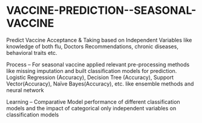 # VACCINE-PREDICTION--SEASONAL-VACCINE
 Predict Vaccine Acceptance &amp; Taking based on Independent Variables like  knowledge of both flu, Doctors Recommendations, chronic diseases, behavioral traits etc.

Process – For seasonal vaccine applied relevant pre-processing methods like missing 
imputation and built classification models for prediction. Logistic Regression (Accuracy), 
Decision Tree (Accuracy), Support Vector(Accuracy), Naïve Bayes(Accuracy), etc. like 
ensemble methods and neural network

Learning – Comparative Model performance of different classification models and the impact 
of categorical only independent variables on classification models
